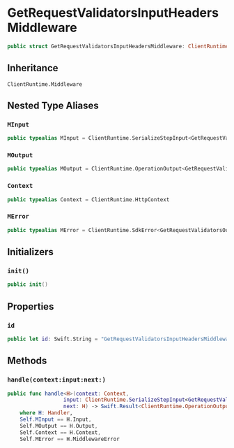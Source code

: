 # GetRequestValidatorsInputHeadersMiddleware

``` swift
public struct GetRequestValidatorsInputHeadersMiddleware: ClientRuntime.Middleware 
```

## Inheritance

`ClientRuntime.Middleware`

## Nested Type Aliases

### `MInput`

``` swift
public typealias MInput = ClientRuntime.SerializeStepInput<GetRequestValidatorsInput>
```

### `MOutput`

``` swift
public typealias MOutput = ClientRuntime.OperationOutput<GetRequestValidatorsOutputResponse>
```

### `Context`

``` swift
public typealias Context = ClientRuntime.HttpContext
```

### `MError`

``` swift
public typealias MError = ClientRuntime.SdkError<GetRequestValidatorsOutputError>
```

## Initializers

### `init()`

``` swift
public init() 
```

## Properties

### `id`

``` swift
public let id: Swift.String = "GetRequestValidatorsInputHeadersMiddleware"
```

## Methods

### `handle(context:input:next:)`

``` swift
public func handle<H>(context: Context,
                  input: ClientRuntime.SerializeStepInput<GetRequestValidatorsInput>,
                  next: H) -> Swift.Result<ClientRuntime.OperationOutput<GetRequestValidatorsOutputResponse>, MError>
    where H: Handler,
    Self.MInput == H.Input,
    Self.MOutput == H.Output,
    Self.Context == H.Context,
    Self.MError == H.MiddlewareError
```
